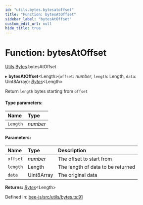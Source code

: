 ```yaml
---
id: "utils.bytes.bytesatoffset"
title: "Function: bytesAtOffset"
sidebar_label: "bytesAtOffset"
custom_edit_url: null
hide_title: true
---
```


# Function: bytesAtOffset

[Utils](../modules/utils.md).[Bytes](../modules/utils.bytes.md).bytesAtOffset

▸ **bytesAtOffset**<Length\>(`offset`: *number*, `length`: Length, `data`: Uint8Array): [*Bytes*](../interfaces/utils.bytes.bytes.md)<Length\>

Return `length` bytes starting from `offset`

#### Type parameters:

Name | Type |
:------ | :------ |
`Length` | *number* |

#### Parameters:

Name | Type | Description |
:------ | :------ | :------ |
`offset` | *number* | The offset to start from   |
`length` | Length | The length of data to be returned   |
`data` | Uint8Array | The original data    |

**Returns:** [*Bytes*](../interfaces/utils.bytes.bytes.md)<Length\>

Defined in: [bee-js/src/utils/bytes.ts:91](https://github.com/ethersphere/bee-js/blob/ce4d3fa/src/utils/bytes.ts#L91)
